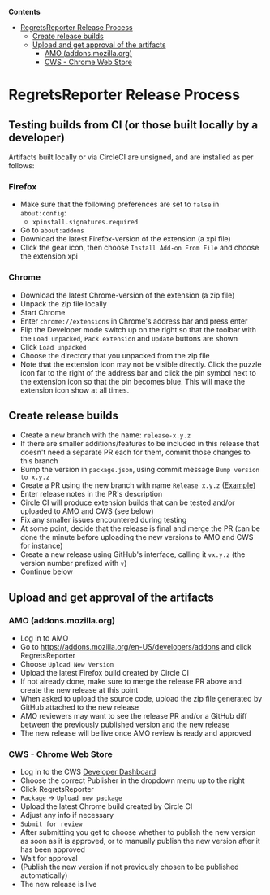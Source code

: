 <!-- START doctoc generated TOC please keep comment here to allow auto update -->
<!-- DON'T EDIT THIS SECTION, INSTEAD RE-RUN doctoc TO UPDATE -->

**Contents**

- [RegretsReporter Release Process](#regretsreporter-release-process)
  - [Create release builds](#create-release-builds)
  - [Upload and get approval of the artifacts](#upload-and-get-approval-of-the-artifacts)
    - [AMO (addons.mozilla.org)](#amo-addonsmozillaorg)
    - [CWS - Chrome Web Store](#cws---chrome-web-store)

<!-- END doctoc generated TOC please keep comment here to allow auto update -->

# RegretsReporter Release Process

## Testing builds from CI (or those built locally by a developer)

Artifacts built locally or via CircleCI are unsigned, and are installed as per follows:

### Firefox

- Make sure that the following preferences are set to `false` in `about:config`:
  - `xpinstall.signatures.required`
- Go to `about:addons`
- Download the latest Firefox-version of the extension (a xpi file)
- Click the gear icon, then choose `Install Add-on From File` and choose the extension xpi

### Chrome

- Download the latest Chrome-version of the extension (a zip file)
- Unpack the zip file locally
- Start Chrome
- Enter `chrome://extensions` in Chrome's address bar and press enter
- Flip the Developer mode switch up on the right so that the toolbar with the `Load unpacked`, `Pack extension` and `Update` buttons are shown
- Click `Load unpacked`
- Choose the directory that you unpacked from the zip file
- Note that the extension icon may not be visible directly. Click the puzzle icon far to the right of the address bar and click the pin symbol next to the extension icon so that the pin becomes blue. This will make the extension icon show at all times.

## Create release builds

- Create a new branch with the name: `release-x.y.z`
- If there are smaller additions/features to be included in this release that doesn't need a separate PR each for them, commit those changes to this branch
- Bump the version in `package.json`, using commit message `Bump version to x.y.z`
- Create a PR using the new branch with name `Release x.y.z` ([Example](https://github.com/mozilla-extensions/regrets-reporter/pull/18))
- Enter release notes in the PR's description
- Circle CI will produce extension builds that can be tested and/or uploaded to AMO and CWS (see below)
- Fix any smaller issues encountered during testing
- At some point, decide that the release is final and merge the PR (can be done the minute before uploading the new versions to AMO and CWS for instance)
- Create a new release using GitHub's interface, calling it `vx.y.z` (the version number prefixed with `v`)
- Continue below

## Upload and get approval of the artifacts

### AMO (addons.mozilla.org)

- Log in to AMO
- Go to https://addons.mozilla.org/en-US/developers/addons and click RegretsReporter
- Choose `Upload New Version`
- Upload the latest Firefox build created by Circle CI
- If not already done, make sure to merge the release PR above and create the new release at this point
- When asked to upload the source code, upload the zip file generated by GitHub attached to the new release
- AMO reviewers may want to see the release PR and/or a GitHub diff between the previously published version and the new release
- The new release will be live once AMO review is ready and approved

### CWS - Chrome Web Store

- Log in to the CWS [Developer Dashboard](https://chrome.google.com/webstore/developer/dashboard)
- Choose the correct Publisher in the dropdown menu up to the right
- Click RegretsReporter
- `Package` -> `Upload new package`
- Upload the latest Chrome build created by Circle CI
- Adjust any info if necessary
- `Submit for review`
- After submitting you get to choose whether to publish the new version as soon as it is approved, or to manually publish the new version after it has been approved
- Wait for approval
- (Publish the new version if not previously chosen to be published automatically)
- The new release is live
